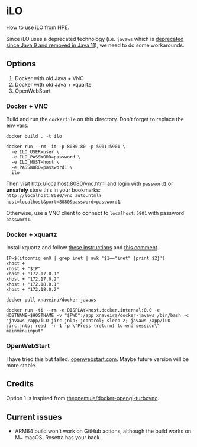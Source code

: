 # iLO

How to use iLO from HPE.

Since iLO uses a deprecated technology (i.e. `javaws` which is [deprecated since Java 9 and removed in Java 11](https://stackoverflow.com/questions/60133865/java-web-start-fails-to-locate-java-runtime)), we need to do some workarounds.

## Options

1. Docker with old Java + VNC
2. Docker with old Java + xquartz
3. OpenWebStart

### Docker + VNC

Build and run the `dockerfile` on this directory. Don't forget to replace the env vars:

```shell
docker build . -t ilo

docker run --rm -it -p 8080:80 -p 5901:5901 \
  -e ILO_USER=user \
  -e ILO_PASSWORD=password \
  -e ILO_HOST=host \
  -e PASSWORD=password1 \
  ilo
```

Then visit [http://localhost:8080/vnc.html](http://localhost:8080/vnc.html) and login with `password1` or **unsafely** store this in your bookmarks: `http://localhost:8080/vnc_auto.html?host=localhost&port=8080&password=password1`.

Otherwise, use a VNC client to connect to `localhost:5901` with password `password1`.

### Docker + xquartz

Install xquartz and follow [these instructions](https://gist.github.com/cschiewek/246a244ba23da8b9f0e7b11a68bf3285) and [this comment](https://gist.github.com/cschiewek/246a244ba23da8b9f0e7b11a68bf3285?permalink_comment_id=3119974#gistcomment-3119974).

```shell
IP=$(ifconfig en0 | grep inet | awk '$1=="inet" {print $2}')
xhost +
xhost + "$IP"
xhost + "172.17.0.1"
xhost + "172.17.0.2"
xhost + "172.18.0.1"
xhost + "172.18.0.2"
```

```shell
docker pull xnaveira/docker-javaws

docker run -ti --rm -e DISPLAY=host.docker.internal:0.0 -e HOSTNAME=$HOSTNAME -v "$PWD":/app xnaveira/docker-javaws /bin/bash -c "javaws /app/iLO-jirc.jnlp; jcontrol; sleep 2; javaws /app/iLO-jirc.jnlp; read  -n 1 -p \"Press (return) to end session\" mainmenuinput"

```

### OpenWebStart

I have tried this but failed. [openwebstart.com](https://openwebstart.com/). Maybe future version will be more stable.

## Credits

Option 1 is inspired from [theonemule/docker-opengl-turbovnc](https://github.com/theonemule/docker-opengl-turbovnc/blob/master/dockerfile).

## Current issues

- ARM64 build won't work on GitHub actions, although the build works on M~ macOS. Rosetta has your back.
